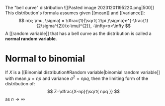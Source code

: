 The "bell curve" distribution
![[Pasted image 20231201195220.png|500]]
This distribution's formula assumes given [[mean]] and [[variance]]:
$$
n(x; \mu, \sigma) = \dfrac{1}{\sqrt{ 2\pi }\sigma}e^{-\frac{1}{2\sigma^{2}}(x-\mu)^{2}}, -\infty<x<\infty
$$
A [[random variable]] that has a bell curve as the distribution is called a **normal random variable**.
# Normal to binomial
If $X$ is a [[Binomial distribution#Random variable|binomial random variable]] with mean $\mu = np$ and variance $\sigma^{2}=npq$,
then the limiting form of the distribution of:
$$
Z=\dfrac{X-np}{\sqrt{ npq }}
$$
as $n \to \infty$


